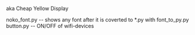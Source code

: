 aka Cheap Yellow Display

noko_font.py -- shows any font after it is coverted to *.py with font_to_py.py
button.py -- ON/OFF of wifi-devices
